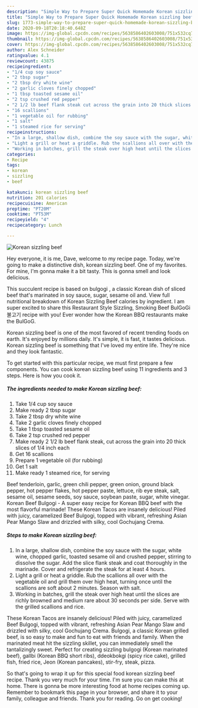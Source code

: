 ```yaml
---
description: "Simple Way to Prepare Super Quick Homemade Korean sizzling beef"
title: "Simple Way to Prepare Super Quick Homemade Korean sizzling beef"
slug: 1773-simple-way-to-prepare-super-quick-homemade-korean-sizzling-beef
date: 2020-09-18T20:18:40.648Z
image: https://img-global.cpcdn.com/recipes/5638586402603008/751x532cq70/korean-sizzling-beef-recipe-main-photo.jpg
thumbnail: https://img-global.cpcdn.com/recipes/5638586402603008/751x532cq70/korean-sizzling-beef-recipe-main-photo.jpg
cover: https://img-global.cpcdn.com/recipes/5638586402603008/751x532cq70/korean-sizzling-beef-recipe-main-photo.jpg
author: Alex Schneider
ratingvalue: 4.1
reviewcount: 43875
recipeingredient:
- "1/4 cup soy sauce"
- "2 tbsp sugar"
- "2 tbsp dry white wine"
- "2 garlic cloves finely chopped"
- "1 tbsp toasted sesame oil"
- "2 tsp crushed red pepper"
- "2 1/2 lb beef flank steak cut across the grain into 20 thick slices of 14 inch each"
- "16 scallions"
- "1 vegetable oil for rubbing"
- "1 salt"
- "1 steamed rice for serving"
recipeinstructions:
- "In a large, shallow dish, combine the soy sauce with the sugar, white wine, chopped garlic, toasted sesame oil and crushed pepper, stirring to dissolve the sugar. Add the slice flank steak and coat thoroughly in the marinade. Cover and refrigerate the steak for at least 4 hours."
- "Light a grill or heat a griddle. Rub the scallions all over with the vegetable oil and grill them over high heat, turning once until the scallions are soft about 2 minutes. Season with salt."
- "Working in batches, grill the steak over high heat until the slices are richly browned and medium rare about 30 seconds per side. Serve with the grilled scallions and rice."
categories:
- Recipe
tags:
- korean
- sizzling
- beef

katakunci: korean sizzling beef 
nutrition: 201 calories
recipecuisine: American
preptime: "PT20M"
cooktime: "PT53M"
recipeyield: "4"
recipecategory: Lunch

---
```



![Korean sizzling beef](https://img-global.cpcdn.com/recipes/5638586402603008/751x532cq70/korean-sizzling-beef-recipe-main-photo.jpg)

Hey everyone, it is me, Dave, welcome to my recipe page. Today, we're going to make a distinctive dish, korean sizzling beef. One of my favorites. For mine, I'm gonna make it a bit tasty. This is gonna smell and look delicious.

This succulent recipe is based on bulgogi , a classic Korean dish of sliced beef that&#39;s marinated in soy sauce, sugar, sesame oil and. View full nutritional breakdown of Korean Sizzling Beef calories by ingredient. I am super excited to share this Restaurant Style Sizzling, Smoking Beef BulGoGi 불고기 recipe with you! Ever wonder how the Korean BBQ restaurants make the BulGoG.

Korean sizzling beef is one of the most favored of recent trending foods on earth. It's enjoyed by millions daily. It's simple, it is fast, it tastes delicious. Korean sizzling beef is something that I've loved my entire life. They're nice and they look fantastic.


To get started with this particular recipe, we must first prepare a few components. You can cook korean sizzling beef using 11 ingredients and 3 steps. Here is how you cook it.

<!--inarticleads1-->

##### The ingredients needed to make Korean sizzling beef:

1. Take 1/4 cup soy sauce
1. Make ready 2 tbsp sugar
1. Take 2 tbsp dry white wine
1. Take 2 garlic cloves finely chopped
1. Take 1 tbsp toasted sesame oil
1. Take 2 tsp crushed red pepper
1. Make ready 2 1/2 lb beef flank steak, cut across the grain into 20 thick slices of 1/4 inch each
1. Get 16 scallions
1. Prepare 1 vegetable oil (for rubbing)
1. Get 1 salt
1. Make ready 1 steamed rice, for serving


Beef tenderloin, garlic, green chili pepper, green onion, ground black pepper, hot pepper flakes, hot pepper paste, lettuce, rib eye steak, salt, sesame oil, sesame seeds, soy sauce, soybean paste, sugar, white vinegar. Korean Beef Bulgogi - A super easy recipe for Korean BBQ beef with the most flavorful marinade! These Korean Tacos are insanely delicious! Piled with juicy, caramelized Beef Bulgogi, topped with vibrant, refreshing Asian Pear Mango Slaw and drizzled with silky, cool Gochujang Crema. 

<!--inarticleads2-->

##### Steps to make Korean sizzling beef:

1. In a large, shallow dish, combine the soy sauce with the sugar, white wine, chopped garlic, toasted sesame oil and crushed pepper, stirring to dissolve the sugar. Add the slice flank steak and coat thoroughly in the marinade. Cover and refrigerate the steak for at least 4 hours.
1. Light a grill or heat a griddle. Rub the scallions all over with the vegetable oil and grill them over high heat, turning once until the scallions are soft about 2 minutes. Season with salt.
1. Working in batches, grill the steak over high heat until the slices are richly browned and medium rare about 30 seconds per side. Serve with the grilled scallions and rice.


These Korean Tacos are insanely delicious! Piled with juicy, caramelized Beef Bulgogi, topped with vibrant, refreshing Asian Pear Mango Slaw and drizzled with silky, cool Gochujang Crema. Bulgogi, a classic Korean grilled beef, is so easy to make and fun to eat with friends and family. When the marinated meat hit the sizzling skillet, you can immediately smell the tantalizingly sweet. Perfect for creating sizzling bulgogi (Korean marinated beef), gallbi (Korean BBQ short ribs), ddeokbokgi (spicy rice cake), grilled fish, fried rice, Jeon (Korean pancakes), stir-fry, steak, pizza. 

So that's going to wrap it up for this special food korean sizzling beef recipe. Thank you very much for your time. I'm sure you can make this at home. There is gonna be more interesting food at home recipes coming up. Remember to bookmark this page in your browser, and share it to your family, colleague and friends. Thank you for reading. Go on get cooking!
